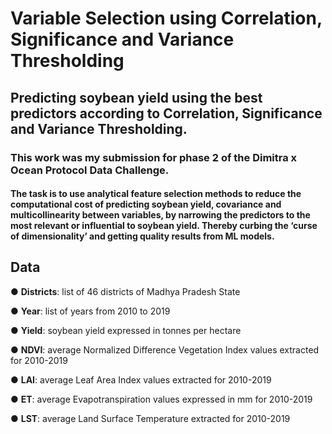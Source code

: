 # Variable Selection using Correlation, Significance and Variance Thresholding

## Predicting soybean yield using the best predictors according to Correlation, Significance and Variance Thresholding.
### This work was my submission for phase 2 of the Dimitra x Ocean Protocol Data Challenge.

#### The task is to use analytical feature selection methods to reduce the computational cost of predicting soybean yield, covariance and multicollinearity between variables, by narrowing the predictors to the most relevant or influential to soybean yield. Thereby curbing the ‘curse of dimensionality’ and getting quality results from ML models.

## Data

● **Districts**: list of 46 districts of Madhya Pradesh State

● **Year**: list of years from 2010 to 2019

● **Yield**: soybean yield expressed in tonnes per hectare

● **NDVI**: average Normalized Difference Vegetation Index values extracted for 2010-2019

● **LAI**: average Leaf Area Index values extracted for 2010-2019

● **ET**: average Evapotranspiration values expressed in mm for 2010-2019

● **LST**: average Land Surface Temperature extracted for 2010-2019


